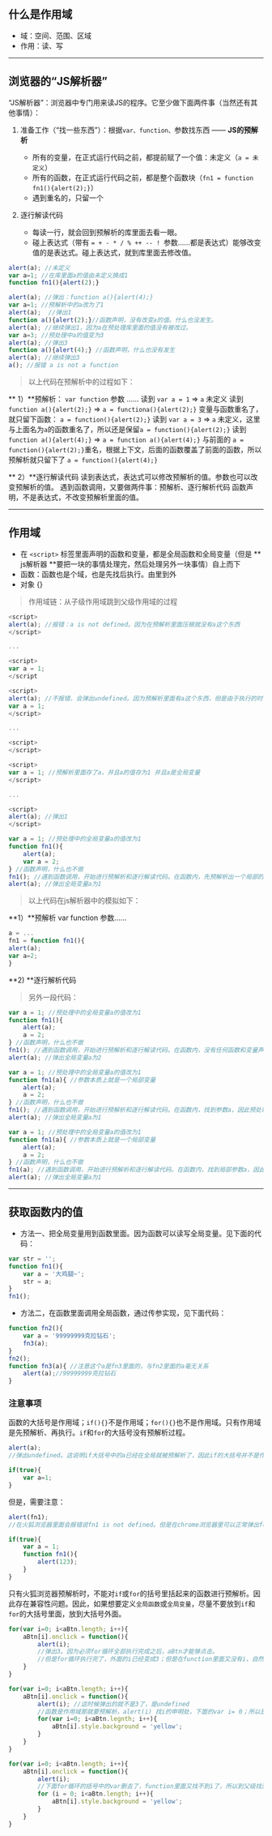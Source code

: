 ## 什么是作用域
- 域：空间、范围、区域
- 作用：读、写

----



## 浏览器的“JS解析器”
“JS解析器”：浏览器中专门用来读JS的程序。它至少做下面两件事（当然还有其他事情）：

1. 准备工作（“找一些东西”）：根据`var、function、`参数找东西 —— **JS的预解析**
   - 所有的变量，在正式运行代码之前，都提前赋了一个值：未定义（`a = 未定义`）
   - 所有的函数，在正式运行代码之前，都是整个函数块（`fn1 = function fn1(){alert(2);}`）
   - 遇到重名的，只留一个

2. 逐行解读代码
    - 每读一行，就会回到预解析的库里面去看一眼。
    - 碰上表达式（带有 `= + - * / % ++ -- ! `参数……都是表达式）能够改变值的是表达式。碰上表达式，就到库里面去修改值。

<!-- more -->

```js
alert(a); //未定义
var a=1; //在库里面a的值由未定义换成1
function fn1(){alert(2);}
```

```js
alert(a); //弹出：function a(){alert(4);}
var a=1; //预解析中的a改为了1
alert(a);  //弹出1
function a(){alert(2);}//函数声明，没有改变a的值。什么也没发生。
alert(a); //继续弹出1，因为a在预处理库里面的值没有被改过。
var a=3; //预处理中a的值变为3
alert(a); //弹出3
function a(){alert(4);} //函数声明，什么也没有发生
alert(a); //继续弹出3
a(); //报错 a is not a function
```

> 以上代码在预解析中的过程如下：

** 1）**预解析： `var function` 参数 ……
读到 `var a = 1` => `a` 未定义
读到 `function a(){alert(2);}` => `a = functiona(){alert(2);}`
变量与函数重名了，就只留下函数：
`a = function(){alert(2);}`
读到 `var a = 3` => `a` 未定义，这里与上面名为`a`的函数重名了，所以还是保留`a = function(){alert(2);}`
读到`function a(){alert(4);}` => `a = function a(){alert(4);}` 与前面的 `a = function(){alert(2);}`重名，根据上下文，后面的函数覆盖了前面的函数，所以预解析就只留下了 `a = function(){alert(4);}`

** 2）**逐行解读代码
读到表达式，表达式可以修改预解析的值。参数也可以改变预解析的值。
遇到函数调用，又要做两件事：预解析、逐行解析代码
函数声明，不是表达式，不改变预解析里面的值。

----

## 作用域

- 在 `<script>` 标签里面声明的函数和变量，都是全局函数和全局变量（但是 ** js解析器 **要把一块的事情处理完，然后处理另外一块事情）自上而下
- 函数：函数也是个域，也是先找后执行。由里到外
- 对象 {}

> 作用域链：从子级作用域跳到父级作用域的过程

```js
<script>
alert(a); //报错：a is not defined。因为在预解析里面压根就没有a这个东西
</script>

...

<script>
var a = 1;
</script
````

```js
<script>
alert(a); //不报错，会弹出undefined。因为预解析里面有a这个东西，但是由于执行的时候，还没有改变a的值，因此a的值为undefined
var a = 1;
</script>

...

<script>
</script>
```

```js
<script>
var a = 1; //预解析里面存了a，并且a的值存为1 并且a是全局变量
</script>

...

<script>
alert(a); //弹出1
</script>
```


```js
var a = 1; //预处理中的全局变量a的值改为1
function fn1(){
    alert(a);
    var a = 2;
} //函数声明，什么也不做
fn1(); //遇到函数调用，开始进行预解析和逐行解读代码。在函数内，先预解析出一个局部的 a 是未定义（局部的a与全局的a一点关系都没有）；然后读代码，alert(a)弹出的是undefined；然后继续执行，遇到表达式，将局部的变量a的值改为2。这时fn1的函数执行已经完成了。
alert(a); //弹出全局变量a为1
```

> 以上代码在js解析器中的模拟如下：

**1）**预解析 var function 参数……
```js
a = ...
fn1 = function fn1(){
alert(a);
var a=2;
}
```
**2) **逐行解析代码

> 另外一段代码：

```js
var a = 1; //预处理中的全局变量a的值改为1
function fn1(){
    alert(a);
    a = 2;
} //函数声明，什么也不做
fn1(); //遇到函数调用，开始进行预解析和逐行解读代码。在函数内，没有任何函数和变量声明，因此预解析里面没东西；然后读代码，alert(a)，在局部没有找到预解析的a，于是从子级作用域跳到父级作用域去找，找到了全局的a，所以弹出的是全局变量a的值1；然后继续执行，遇到表达式，将全局变量a的值改为2。这时fn1的函数执行已经完成了。
alert(a); //弹出全局变量a为2
```

```js
var a = 1; //预处理中的全局变量a的值改为1
function fn1(a){ //参数本质上就是一个局部变量
    alert(a);
    a = 2;
} //函数声明，什么也不做
fn1(); //遇到函数调用，开始进行预解析和逐行解读代码。在函数内，找到参数a，因此预处理里面有个局部的a是未定义。；然后读代码，alert(a)，弹出的是局部的a为undefined；然后继续执行，遇到表达式，将局部变量a的值改为2。这时fn1的函数执行已经完成了。
alert(a); //弹出全局变量a为1
```

```js
var a = 1; //预处理中的全局变量a的值改为1
function fn1(a){ //参数本质上就是一个局部变量
    alert(a);
    a = 2;
} //函数声明，什么也不做
fn1(a); //遇到函数调用，开始进行预解析和逐行解读代码。在函数内，找到局部参数a，因此预处理里面有个局部的a是未定义。；然后读代码，读到第一行function fn1(a)，这时有参数进来，把全局的a的值1赋给了局部变量a，这时局部变量a的值变为1，alert(a)，弹出的是局部的a为1；然后继续执行，遇到表达式，将局部变量a的值改为2。这时fn1的函数执行已经完成了。
alert(a); //弹出全局变量a为1
```

----

## 获取函数内的值
- 方法一、把全局变量用到函数里面。因为函数可以读写全局变量。见下面的代码：
```js
var str = '';
function fn1(){
    var a = '大鸡腿~';
    str = a;
}
fn1();
```
- 方法二，在函数里面调用全局函数，通过传参实现，见下面代码：
```js
function fn2(){
    var a = '99999999克拉钻石';
    fn3(a);
}
fn2();
function fn3(a){ //注意这个a是fn3里面的，与fn2里面的a毫无关系
    alert(a);//99999999克拉钻石
}
```

### 注意事项

函数的大括号是作用域；`if(){}`不是作用域；`for(){}`也不是作用域。只有作用域是先预解析、再执行。`if`和`for`的大括号没有预解析过程。
```js
alert(a);
//弹出undefined。这说明if大括号中的a已经在全局就被预解析了，因此if的大括号并不是作用域

if(true){
    var a=1;
}
```

但是，需要注意：

```js
alert(fn1);
//在火狐浏览器里面会报错说fn1 is not defined。但是在chrome浏览器里可以正常弹出fun1函数。

if(true){
    var a = 1;
    function fn1(){
        alert(123);
    }
}
```
只有火狐浏览器预解析时，不能对`if`或`for`的括号里括起来的函数进行预解析。因此存在兼容性问题。因此，如果想要定义`全局函数`或`全局变量`，尽量不要放到`if`和`for`的大括号里面，放到大括号外面。

```js
for(var i=0; i<aBtn.length; i++){
    aBtn[i].onclick = function(){
        alert(i);
        //弹出3。因为必须for循环全部执行完成之后，aBtn才能够点击。
        //但是for循环执行完了，外面的i已经变成3；但是在function里面又没有i，自然找到了外面的i，也就是3.
    }
}
```

```js
for(var i=0; i<aBtn.length; i++){
    aBtn[i].onclick = function(){
        alert(i); //这时候弹出的就不是3了，是undefined
        //函数是作用域那就要预解析，alert(i) 找i的申明处，下面的var i= 0；所以是undefined
        for(var i=0; i<aBtn.legnth; i++){
            aBtn[i].style.background = 'yellow';
        }
    }
}
```
```js
for(var i=0; i<aBtn.length; i++){
    aBtn[i].onclick = function(){
        alert(i);
        //下面for循环的括号中的var删去了，function里面又找不到i了，所以到父级找到了i，又是个3。因此，此处会弹出3。
        for (i = 0; i<aBtn.length; i++){
            aBtn[i].style.background = 'yellow';
        }
    }
}
```

